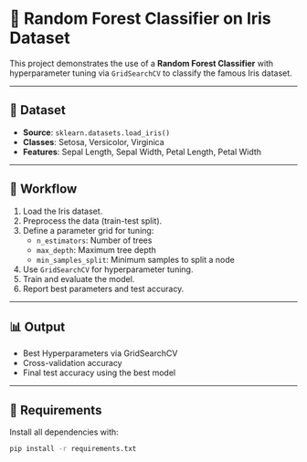 # 🌲 Random Forest Classifier on Iris Dataset

This project demonstrates the use of a **Random Forest Classifier** with hyperparameter tuning via `GridSearchCV` to classify the famous Iris dataset.

---

## 📁 Dataset
- **Source**: `sklearn.datasets.load_iris()`
- **Classes**: Setosa, Versicolor, Virginica
- **Features**: Sepal Length, Sepal Width, Petal Length, Petal Width

---

## 🚀 Workflow

1. Load the Iris dataset.
2. Preprocess the data (train-test split).
3. Define a parameter grid for tuning:
   - `n_estimators`: Number of trees
   - `max_depth`: Maximum tree depth
   - `min_samples_split`: Minimum samples to split a node
4. Use `GridSearchCV` for hyperparameter tuning.
5. Train and evaluate the model.
6. Report best parameters and test accuracy.

---

## 📊 Output
- Best Hyperparameters via GridSearchCV
- Cross-validation accuracy
- Final test accuracy using the best model

---

## 🧰 Requirements

Install all dependencies with:
```bash
pip install -r requirements.txt

